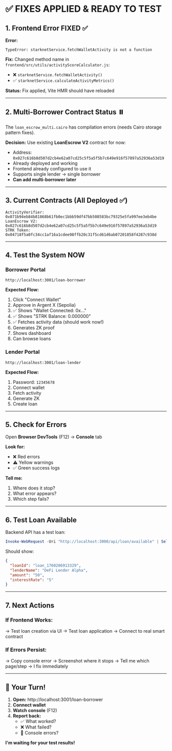 # ✅ FIXES APPLIED & READY TO TEST

## 1. Frontend Error FIXED ✅

**Error:**
```
TypeError: starknetService.fetchWalletActivity is not a function
```

**Fix:**
Changed method name in `frontend/src/utils/activityScoreCalculator.js`:
- ❌ `starknetService.fetchWalletActivity()`
- ✅ `starknetService.calculateActivityMetrics()`

**Status:** Fix applied, Vite HMR should have reloaded

---

## 2. Multi-Borrower Contract Status ⏸️

The `loan_escrow_multi.cairo` has compilation errors (needs Cairo storage pattern fixes).

**Decision:** Use existing **LoanEscrow V2** contract for now:
- Address: `0x027c616b8d507d2cb4e62a07cd25c5f5a5f5b7c649e916f57897a52936a53d19`
- Already deployed and working
- Frontend already configured to use it
- Supports single lender → single borrower
- **Can add multi-borrower later**

---

## 3. Current Contracts (All Deployed ✅)

```
ActivityVerifier:  0x071b94eb84b81868b61fb0ec1bbb59df47bb508583bc79325e5fa997ee3eb4be
LoanEscrow V2:     0x027c616b8d507d2cb4e62a07cd25c5f5a5f5b7c649e916f57897a52936a53d19
STRK Token:        0x04718f5a0fc34cc1af16a1cdee98ffb20c31f5cd61d6ab07201858f4287c938d
```

---

## 4. Test the System NOW

### Borrower Portal
```
http://localhost:3001/loan-borrower
```

**Expected Flow:**
1. Click "Connect Wallet"
2. Approve in Argent X (Sepolia)
3. ✅ Shows "Wallet Connected: 0x..."
4. ✅ Shows "STRK Balance: 0.000000"
5. ✅ Fetches activity data (should work now!)
6. Generates ZK proof
7. Shows dashboard
8. Can browse loans

### Lender Portal
```
http://localhost:3001/loan-lender
```

**Expected Flow:**
1. Password: `12345678`
2. Connect wallet
3. Fetch activity
4. Generate ZK
5. Create loan

---

## 5. Check for Errors

Open **Browser DevTools** (F12) → **Console** tab

**Look for:**
- ❌ Red errors
- ⚠️ Yellow warnings
- ✅ Green success logs

**Tell me:**
1. Where does it stop?
2. What error appears?
3. Which step fails?

---

## 6. Test Loan Available

Backend API has a test loan:

```powershell
Invoke-WebRequest -Uri "http://localhost:3000/api/loan/available" | Select-Object -ExpandProperty Content
```

Should show:
```json
{
  "loanId": "loan_1760286913329",
  "lenderName": "DeFi Lender Alpha",
  "amount": "50",
  "interestRate": "5"
}
```

---

## 7. Next Actions

### If Frontend Works:
→ Test loan creation via UI
→ Test loan application
→ Connect to real smart contract

### If Errors Persist:
→ Copy console error
→ Screenshot where it stops
→ Tell me which page/step
→ I fix immediately

---

## 🎯 Your Turn!

1. **Open:** http://localhost:3001/loan-borrower
2. **Connect wallet**
3. **Watch console** (F12)
4. **Report back:**
   - ✅ What worked?
   - ❌ What failed?
   - 🐛 Console errors?

**I'm waiting for your test results!**
